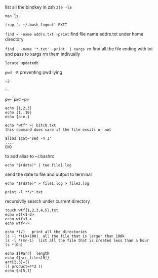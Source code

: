 list all the bindkey in zsh
`zle -la`

`man ls`

`trap '. ~/.bash_logout' EXIT`

`find ~ -name addrs.txt -print`
find file name addrs.txt under home directory


`find . -name '*.txt' -print  | xargs rm`
find all the file ending with txt and pass to xargs rm them indivually


`locate updatedb`

`pwd -P`
preventing pwd lying

`~2`

`~-`

```pw=`pwd```
`~pw`

```
echo {1,2,3}
echo {1..10}
echo {a-e.}

echo "wtf" >| bitch.txt
this command does care if the file exsits or not
```

``` cat << END >> ~/.bashrc
alias scat='sed -n 1'
....
END
```

to add alias to ~/.bashrc


```echo "$(date)" | tee file1.log```

send the date to file and output to terminal

```echo "$(date)" > file1.log > file2.log```

```
print -l **/*.txt
```

recursivlly search under current directory


```
touch wtf{1,2,3,4,5}.txt
echo wtf<1-3>
echo wtf<1->
echo wtf<->
```

```
echo *(/)   print all the directories
ls -l *(Lk+100)  all the file that is larger than 100k
ls -l *(mn-1)  list all the file that is created less than a hour
ls *(On)
```

```
echo ${#arr}  length
echo ${src_files[0]}
arr[2,3]=()
(( product=4*3 ))
echo $a[5,7]
```



